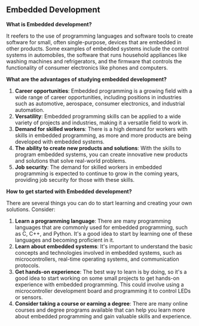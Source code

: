## Embedded Development

**What is Embedded development?** 

It reefers to the use of programming languages and software tools to create software for small, often single-purpose, devices that are embedded in other products. Some examples of embedded systems include the control systems in automobiles, the software that runs household appliances like washing machines and refrigerators, and the firmware that controls the functionality of consumer electronics like phones and computers.

**What are the advantages of studying embedded development?**

1. **Career opportunities**: Embedded programming is a growing field with a wide range of career opportunities, including positions in industries such as automotive, aerospace, consumer electronics, and industrial automation.
1. **Versatility**: Embedded programming skills can be applied to a wide variety of projects and industries, making it a versatile field to work in.
1. **Demand for skilled workers**: There is a high demand for workers with skills in embedded programming, as more and more products are being developed with embedded systems.
1. **The ability to create new products and solutions**: With the skills to program embedded systems, you can create innovative new products and solutions that solve real-world problems.
1. **Job security**: The demand for skilled workers in embedded programming is expected to continue to grow in the coming years, providing job security for those with these skills.

**How to get started with Embedded development?**

There are several things you can do to start learning and creating your own solutions. Consider:

1. **Learn a programming language**: There are many programming languages that are commonly used for embedded programming, such as C, C++, and Python. It's a good idea to start by learning one of these languages and becoming proficient in it.
1. **Learn about embedded systems**: It's important to understand the basic concepts and technologies involved in embedded systems, such as microcontrollers, real-time operating systems, and communication protocols.
1. **Get hands-on experience**: The best way to learn is by doing, so it's a good idea to start working on some small projects to get hands-on experience with embedded programming. This could involve using a microcontroller development board and programming it to control LEDs or sensors.
1. **Consider taking a course or earning a degree**: There are many online courses and degree programs available that can help you learn more about embedded programming and gain valuable skills and experience.